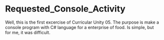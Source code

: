 # Requested_Console_Activity
Well, this is the first excercise of Curricular Unity 05. The purpose is make a console program with C# language for a enterprise  of food. Is simple, but for me, it was difficult.
